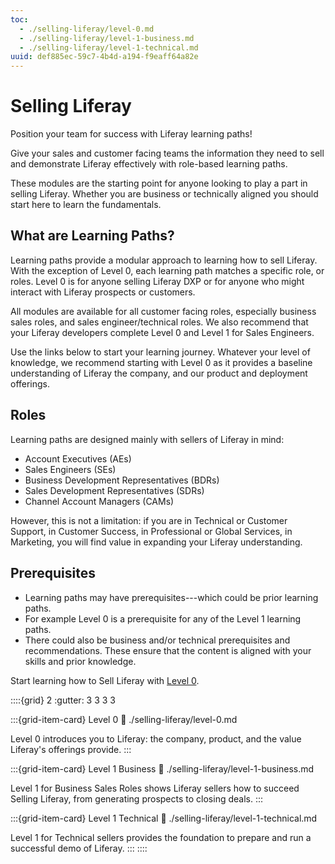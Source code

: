 ```yaml
---
toc:
  - ./selling-liferay/level-0.md
  - ./selling-liferay/level-1-business.md
  - ./selling-liferay/level-1-technical.md
uuid: def885ec-59c7-4b4d-a194-f9eaff64a82e
---
```

# Selling Liferay

Position your team for success with Liferay learning paths!

Give your sales and customer facing teams the information they need to sell and demonstrate Liferay effectively with role-based learning paths. 

These modules are the starting point for anyone looking to play a part in selling Liferay. Whether you are business or technically aligned you should start here to learn the fundamentals.

## What are Learning Paths?

Learning paths provide a modular approach to learning how to sell Liferay. With the exception of Level 0, each learning path matches a specific role, or roles.  Level 0 is for anyone selling Liferay DXP or for anyone who might interact with Liferay prospects or customers.

All modules are available for all customer facing roles, especially business sales roles, and sales engineer/technical roles. We also recommend that your Liferay developers complete Level 0 and Level 1 for Sales Engineers.

Use the links below to start your learning journey. Whatever your level of knowledge, we recommend starting with Level 0 as it provides a baseline understanding of Liferay the company, and our product and deployment offerings.

## Roles

Learning paths are designed mainly with sellers of Liferay in mind: 

* Account Executives (AEs)
* Sales Engineers (SEs)
* Business Development Representatives (BDRs)
* Sales Development Representatives (SDRs)
* Channel Account Managers (CAMs)

However, this is not a limitation: if you are in Technical or Customer Support, in Customer Success, in Professional or Global Services, in Marketing, you will find value in expanding your Liferay understanding.

## Prerequisites

* Learning paths may have prerequisites---which could be prior learning paths.
* For example Level 0 is a prerequisite for any of the Level 1 learning paths.
* There could also be business and/or technical prerequisites and recommendations. These ensure that the content is aligned with your skills and prior knowledge.

Start learning how to Sell Liferay with [Level 0](./selling-liferay/level-0.md).

::::{grid} 2
:gutter: 3 3 3 3

:::{grid-item-card} Level 0
:link: ./selling-liferay/level-0.md

Level 0 introduces you to Liferay: the company, product, and the value Liferay's offerings provide.
:::

:::{grid-item-card} Level 1 Business
:link: ./selling-liferay/level-1-business.md

Level 1 for Business Sales Roles shows Liferay sellers how to succeed Selling Liferay, from generating prospects to closing deals.
:::

:::{grid-item-card} Level 1 Technical
:link: ./selling-liferay/level-1-technical.md

Level 1 for Technical sellers provides the foundation to prepare and run a successful demo of Liferay.
:::
::::
